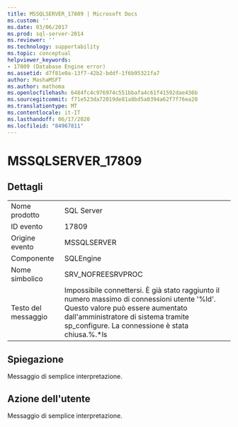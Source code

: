 ```yaml
---
title: MSSQLSERVER_17809 | Microsoft Docs
ms.custom: ''
ms.date: 03/06/2017
ms.prod: sql-server-2014
ms.reviewer: ''
ms.technology: supportability
ms.topic: conceptual
helpviewer_keywords:
- 17809 (Database Engine error)
ms.assetid: d7f81e0a-13f7-42b2-bddf-1f6b95321fa7
author: MashaMSFT
ms.author: mathoma
ms.openlocfilehash: 6484fc4c976974c551bbafa4c61f41592dae436b
ms.sourcegitcommit: f71e523da72019de81a8bd5a0394a62f7f76ea20
ms.translationtype: MT
ms.contentlocale: it-IT
ms.lasthandoff: 06/17/2020
ms.locfileid: "84967811"
---
```

# <a name="mssqlserver_17809"></a>MSSQLSERVER_17809
    
## <a name="details"></a>Dettagli  
  
|||  
|-|-|  
|Nome prodotto|SQL Server|  
|ID evento|17809|  
|Origine evento|MSSQLSERVER|  
|Componente|SQLEngine|  
|Nome simbolico|SRV_NOFREESRVPROC|  
|Testo del messaggio|Impossibile connettersi. È già stato raggiunto il numero massimo di connessioni utente '%ld'. Questo valore può essere aumentato dall'amministratore di sistema tramite sp_configure. La connessione è stata chiusa.%.*ls|  
  
## <a name="explanation"></a>Spiegazione  
 Messaggio di semplice interpretazione.  
  
## <a name="user-action"></a>Azione dell'utente  
 Messaggio di semplice interpretazione.  
  
  
